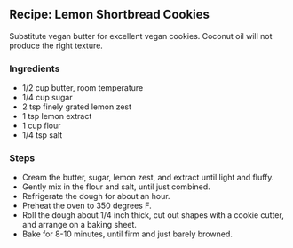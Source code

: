 ## Recipe: Lemon Shortbread Cookies
Substitute vegan butter for excellent vegan cookies. Coconut oil will not produce the right texture.  

### Ingredients
 - 1/2 cup butter, room temperature
 - 1/4 cup sugar
 - 2 tsp finely grated lemon zest
 - 1 tsp lemon extract
 - 1 cup flour
 - 1/4 tsp salt

### Steps
 - Cream the butter, sugar, lemon zest, and extract until light and fluffy.
 - Gently mix in the flour and salt, until just combined.
 - Refrigerate the dough for about an hour.
 - Preheat the oven to 350 degrees F.
 - Roll the dough about 1/4 inch thick, cut out shapes with a cookie cutter, and arrange on a baking sheet.
 - Bake for 8-10 minutes, until firm and just barely browned.


